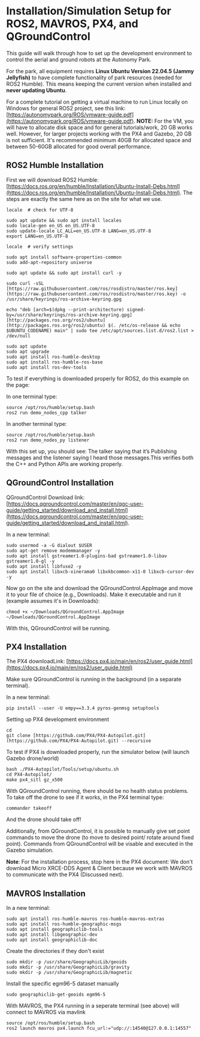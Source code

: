 # Installation/Simulation Setup for ROS2, MAVROS, PX4, and QGroundControl

This guide will walk through how to set up the development environment to control the aerial and ground robots at the Autonomy Park.

For the park, all equipment requires **Linux Ubuntu Version 22.04.5 (Jammy Jellyfish)** to have complete functionality of park resources (needed for ROS2 Humble).
This means keeping the current version when installed and **never updating Ubuntu**.

For a complete tutorial on getting a virtual machine to run Linux locally on Windows for general ROS2 project, see this link: [https://autonomypark.org/ROS/vmware-guide.pdf](https://autonomypark.org/ROS/vmware-guide.pdf). 
**NOTE:** For the VM, you will have to allocate disk space and for general tutorials/work, 20 GB works well. However, for larger projects working with the PX4 and Gazebo, 20 GB is not sufficient. It's recommended minimum 40GB for allocated space and between 50-60GB allocated for good overall performance.

## ROS2 Humble Installation

First we will download ROS2 Humble: [https://docs.ros.org/en/humble/Installation/Ubuntu-Install-Debs.html](https://docs.ros.org/en/humble/Installation/Ubuntu-Install-Debs.html). 
The steps are exactly the same here as on the site for what we use.


```
locale  # check for UTF-8

sudo apt update && sudo apt install locales
sudo locale-gen en_US en_US.UTF-8
sudo update-locale LC_ALL=en_US.UTF-8 LANG=en_US.UTF-8
export LANG=en_US.UTF-8

locale  # verify settings
```

```
sudo apt install software-properties-common
sudo add-apt-repository universe
```

```
sudo apt update && sudo apt install curl -y
```

```
sudo curl -sSL [https://raw.githubusercontent.com/ros/rosdistro/master/ros.key](https://raw.githubusercontent.com/ros/rosdistro/master/ros.key) -o /usr/share/keyrings/ros-archive-keyring.gpg
```

```
echo "deb [arch=$(dpkg --print-architecture) signed-by=/usr/share/keyrings/ros-archive-keyring.gpg] [http://packages.ros.org/ros2/ubuntu](http://packages.ros.org/ros2/ubuntu) $(. /etc/os-release && echo $UBUNTU_CODENAME) main" | sudo tee /etc/apt/sources.list.d/ros2.list > /dev/null
```

```
sudo apt update
sudo apt upgrade
sudo apt install ros-humble-desktop
sudo apt install ros-humble-ros-base
sudo apt install ros-dev-tools
```

To test if everything is downloaded properly for ROS2, do this example on the page:

In one terminal type:
```
source /opt/ros/humble/setup.bash
ros2 run demo_nodes_cpp talker
```

In another terminal type:
```
source /opt/ros/humble/setup.bash
ros2 run demo_nodes_py listener
```

With this set up, you should see: The talker saying that it’s Publishing messages and the listener saying I heard those messages.This verifies both the C++ and Python APIs are working properly. 

## QGroundControl Installation

QGroundControl Download link: [https://docs.qgroundcontrol.com/master/en/qgc-user-guide/getting_started/download_and_install.html](https://docs.qgroundcontrol.com/master/en/qgc-user-guide/getting_started/download_and_install.html).

In a new terminal:

```
sudo usermod -a -G dialout $USER
sudo apt-get remove modemmanager -y
sudo apt install gstreamer1.0-plugins-bad gstreamer1.0-libav gstreamer1.0-gl -y
sudo apt install libfuse2 -y
sudo apt install libxcb-xinerama0 libxkbcommon-x11-0 libxcb-cursor-dev -y
```

Now go on the site and download the QGroundControl.AppImage and move it to your file of choice (e.g., Downloads). Make it executable and run it (example assumes it's in Downloads):

```
chmod +x ~/Downloads/QGroundControl.AppImage
~/Downloads/QGroundControl.AppImage
```
With this, QGroundControl will be running.

## PX4 Installation

The PX4 downloadLink: [https://docs.px4.io/main/en/ros2/user_guide.html](https://docs.px4.io/main/en/ros2/user_guide.html)

Make sure QGroundControl is running in the background (in a separate terminal).

In a new terminal:

```
pip install --user -U empy==3.3.4 pyros-genmsg setuptools
```

Setting up PX4 development environment
```
cd
git clone [https://github.com/PX4/PX4-Autopilot.git](https://github.com/PX4/PX4-Autopilot.git) --recursive
```

To test if PX4 is downloaded properly, run the simulator below (will launch Gazebo drone/world)
```
bash ./PX4-Autopilot/Tools/setup/ubuntu.sh
cd PX4-Autopilot/
make px4_sitl gz_x500
```

With QGroundControl running, there should be no health status problems. To take off the drone to see if it works, in the PX4 terminal type:
```
commander takeoff
```

And the drone should take off! 

Additionally, from QGroundControl, it is possible to manually give set point commands to move the drone (to move to desired point/ rotate around fixed point). Commands from QGroundControl will be visable and executed in the Gazebo simulation. 

**Note**: For the installation process, stop here in the PX4 document: We don't download Micro XRCE-DDS Agent & Client because we work with MAVROS to communicate with the PX4 (Discussed next).

## MAVROS Installation

In a new terminal:

```
sudo apt install ros-humble-mavros ros-humble-mavros-extras
sudo apt install ros-humble-geographic-msgs
sudo apt install geographiclib-tools
sudo apt install libgeographic-dev
sudo apt install geographiclib-doc
```
Create the directories if they don't exist

```
sudo mkdir -p /usr/share/GeographicLib/geoids
sudo mkdir -p /usr/share/GeographicLib/gravity
sudo mkdir -p /usr/share/GeographicLib/magnetic
```

Install the specific egm96-5 dataset manually
```
sudo geographiclib-get-geoids egm96-5
```

With MAVROS, the PX4 running in a seperate terminal (see above) will connect to MAVROS via mavlink
```
source /opt/ros/humble/setup.bash
ros2 launch mavros px4.launch fcu_url:="udp://:14540@127.0.0.1:14557"
```